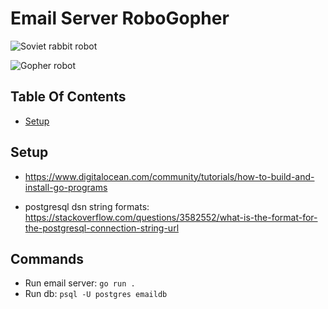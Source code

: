 # Email Server RoboGopher

![Soviet rabbit robot](https://mir-s3-cdn-cf.behance.net/project_modules/disp/983ab212081311.562570ed3f6a2.jpg)

![Gopher robot](https://i.pinimg.com/736x/8c/bb/22/8cbb2269f06c8f82627adbfbbad5dcc3.jpg)

## Table Of Contents

- [Setup](#setup)

## Setup

- <https://www.digitalocean.com/community/tutorials/how-to-build-and-install-go-programs>

- postgresql dsn string formats: https://stackoverflow.com/questions/3582552/what-is-the-format-for-the-postgresql-connection-string-url

## Commands

- Run email server: `go run .`
- Run db: `psql -U postgres emaildb`
